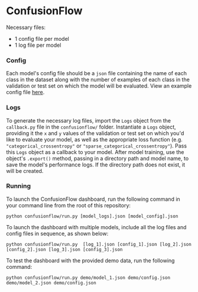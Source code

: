 # ConfusionFlow

Necessary files: 
- 1 config file per model
- 1 log file per model

### Config
Each model's config file should be a `json` file containing the name of each class in the dataset along with the number of examples of each class in the validation or test set on which the model will be evaluated. View an example config file [here](https://github.com/haydenedelson/ConfusionFlowProject/blob/main/config.json). 

### Logs
To generate the necessary log files, import the `Logs` object from the `callback.py` file in the `confusionflow/` folder. Instantiate a `Logs` object, providing it the `x` and `y` values of the validation or test set on which you'd like to evaluate your model, as well as the appropriate loss function (e.g. `"categorical_crossentropy"` or `"sparse_categorical_crossentropy"`). Pass this `Logs` object as a callback to your model. After model training, use the object's `.export()` method, passing in a directory path and model name, to save the model's performance logs. If the directory path does not exist, it will be created.

### Running
To launch the ConfusionFlow dashboard, run the following command in your command line from the root of this repository:
```
python confusionflow/run.py [model_logs].json [model_config].json
```

To launch the dashboard with multiple models, include all the log files and config files in sequence, as shown below:
```
python confusionflow/run.py  [log_1].json [config_1].json [log_2].json [config_2].json [log_3].json [config_3].json
```

To test the dashboard with the provided demo data, run the following command:
```
python confusionflow/run.py demo/model_1.json demo/config.json demo/model_2.json demo/config.json
```
